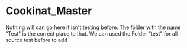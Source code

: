 # Cookinat_Master
Nothing will can go here if isn't testing before. The folder with the name "Test" is the correct place to that. 
We can used the Folder "test" for all source test before to add 

